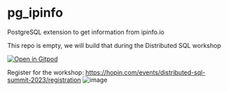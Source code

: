 # pg_ipinfo
PostgreSQL extension to get information from ipinfo.io

This repo is empty, we will build that during the Distributed SQL workshop

[![Open in Gitpod](https://gitpod.io/button/open-in-gitpod.svg)](https://gitpod.io/#https://github.com/...)

Register for the workshop:
https://hopin.com/events/distributed-sql-summit-2023/registration
![image](https://github.com/FranckPachot/pg_ipinfo/assets/33070466/eef8e26b-8071-42c8-88e2-25849f47d2a9)
